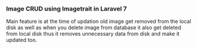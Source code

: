<h3>Image CRUD using Imagetrait in Laravel 7</h3>
<p>Main feature is at the time of updation old image get removed from the local disk as well as when you delete image from database it also get deleted from local disk thus it removes unnecessary data from disk and make it updated too.</p>

